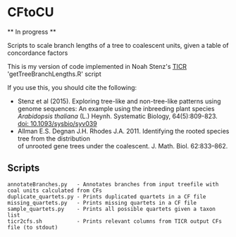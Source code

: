 # CFtoCU

** In progress **

Scripts to scale branch lengths of a tree to coalescent units, given a table of concordance factors

This is my version of code implemented in Noah Stenz's [TICR](https://github.com/nstenz/TICR) 'getTreeBranchLengths.R' script

If you use this, you should cite the following:
* Stenz et al (2015).
  Exploring tree-like and non-tree-like patterns using genome sequences:
  An example using the inbreeding plant species *Arabidopsis thaliana* (L.) Heynh.
  Systematic Biology, 64(5):809-823.
  [doi: 10.1093/sysbio/syv039](https://doi.org/10.1093/sysbio/syv039)
* Allman E.S. Degnan J.H. Rhodes J.A. 2011. Identifying the rooted species tree from the distribution  
  of unrooted gene trees under the coalescent. J. Math. Biol. 62:833–862.


## Scripts

```
annotateBranches.py   - Annotates branches from input treefile with coal units calculated from CFs
duplicate_quartets.py - Prints duplicated quartets in a CF file
missing_quartets.py   - Prints missing quartets in a CF file
sample_quartets.py    - Prints all possible quartets given a taxon list
ticr2cfs.sh           - Prints relevant columns from TICR output CFs file (to stdout)
```
